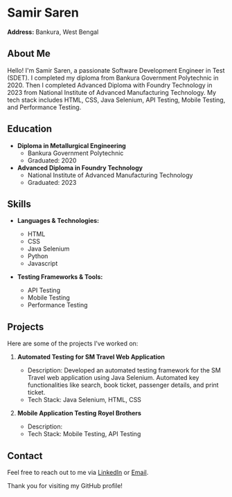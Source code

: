 # Samir Saren

**Address:** Bankura, West Bengal

## About Me

Hello! I'm Samir Saren, a passionate Software Development Engineer in Test (SDET). I completed my diploma from Bankura Government Polytechnic in 2020. Then I completed Advanced Diploma with Foundry Technology in 2023 from National Institute of Advanced Manufacturing Technology. My tech stack includes HTML, CSS, Java Selenium, API Testing, Mobile Testing, and Performance Testing.

## Education

- **Diploma in Metallurgical Engineering**
  - Bankura Government Polytechnic
  - Graduated: 2020
- **Advanced Diploma in Foundry Technology**
  - National Institute of Advanced Manufacturing Technology
  - Graduated: 2023

## Skills

- **Languages & Technologies:**
  - HTML
  - CSS
  - Java Selenium
  - Python
  - Javascript

- **Testing Frameworks & Tools:**
  - API Testing
  - Mobile Testing
  - Performance Testing

## Projects

Here are some of the projects I've worked on:

1. **Automated Testing for SM Travel Web Application**
   - Description: Developed an automated testing framework for the SM Travel web application using Java Selenium. Automated key functionalities like search, book ticket, passenger details, and print ticket.
   - Tech Stack: Java Selenium, HTML, CSS

2. **Mobile Application Testing Royel Brothers**
   - Description: 
   - Tech Stack: Mobile Testing, API Testing



## Contact

Feel free to reach out to me via [LinkedIn](https://www.linkedin.com/in/your-linkedin-profile) or [Email](mailto:samirsaren@hotmail.com).

Thank you for visiting my GitHub profile!

